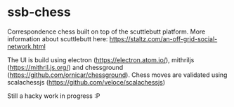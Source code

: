 # ssb-chess
Correspondence chess built on top of the scuttlebutt platform. More information about scuttlebutt here: https://staltz.com/an-off-grid-social-network.html

The UI is build using electron (https://electron.atom.io/), mithriljs (https://mithril.js.org/) and chessground (https://github.com/ornicar/chessground). Chess moves are validated using scalachessjs (https://github.com/veloce/scalachessjs)

Still a hacky work in progress :P

